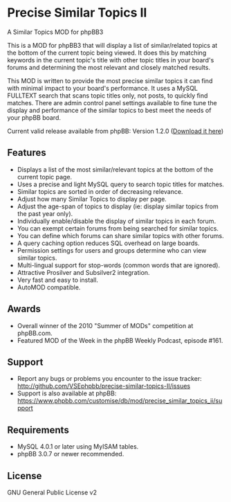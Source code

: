 Precise Similar Topics II
==========================

A Similar Topics MOD for phpBB3

This is a MOD for phpBB3 that will display a list of similar/related topics at the bottom of the current topic being viewed. It does this by matching keywords in the current topic's title with other topic titles in your board's forums and determining the most relevant and closely matched results.

This MOD is written to provide the most precise similar topics it can find with minimal impact to your board's performance. It uses a MySQL FULLTEXT search that scans topic titles only, not posts, to quickly find matches. There are admin control panel settings available to fine tune the display and performance of the similar topics to best meet the needs of your phpBB board.

Current valid release available from phpBB: 
Version 1.2.0 ([Download it here](https://www.phpbb.com/customise/db/mod/precise_similar_topics_ii/)) 

Features
--------

* Displays a list of the most similar/relevant topics at the bottom of the current topic page.
* Uses a precise and light MySQL query to search topic titles for matches.
* Similar topics are sorted in order of decreasing relevance.
* Adjust how many Similar Topics to display per page.
* Adjust the age-span of topics to display (ie: display similar topics from the past year only).
* Individually enable/disable the display of similar topics in each forum.
* You can exempt certain forums from being searched for similar topics.
* You can define which forums can share similar topics with other forums.
* A query caching option reduces SQL overhead on large boards.
* Permission settings for users and groups determine who can view similar topics.
* Multi-lingual support for stop-words (common words that are ignored).
* Attractive Prosilver and Subsilver2 integration.
* Very fast and easy to install.
* AutoMOD compatible.

Awards
------

* Overall winner of the 2010 "Summer of MODs" competition at phpBB.com.
* Featured MOD of the Week in the phpBB Weekly Podcast, episode #161.

Support
-------

* Report any bugs or problems you encounter to the issue tracker: http://github.com/VSEphpbb/precise-similar-topics-II/issues
* Support is also available at phpBB: https://www.phpbb.com/customise/db/mod/precise_similar_topics_ii/support

Requirements
------------

* MySQL 4.0.1 or later using MyISAM tables.
* phpBB 3.0.7 or newer recommended.

License
-------

GNU General Public License v2
